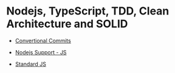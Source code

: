 # Nodejs, TypeScript, TDD, Clean Architecture and SOLID

- [Convertional Commits](https://www.conventionalcommits.org/en/v1.0.0/)

- [Nodejs Support - JS](https://node.green/)
 
- [Standard JS](https://standardjs.com/rules.html)